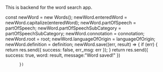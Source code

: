 This is backend for the word search app.

const newWord = new Words();
			newWord.enteredWord = newWord.capitalize(enteredWord);
			newWord.partOfSpeech = partOfSpeech;
			newWord.partOfSpeechSubCategory = partOfSpeechSubCategory;
			newWord.connotation = connotation;
			newWord.root = root;
			newWord.languageOfOrigin = languageOfOrigin;
			newWord.definition = definition;
			newWord.save((err, result) => {
				if (err) {
					return res.send({
						success: false,
						err_msg: err });
				}
				return res.send({
					success: true,
					word: result,
					message:"Word saved!" })
          
          })

